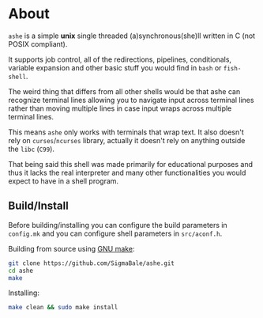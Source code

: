# About
`ashe` is a simple **unix** single threaded (a)synchronous(she)ll written in C (not POSIX compliant).

It supports job control, all of the redirections, pipelines, conditionals, variable
expansion and other basic stuff you would find in `bash` or `fish-shell`.

The weird thing that differs from all other shells would be that ashe can
recognize terminal lines allowing you to navigate input across terminal lines
rather than moving multiple lines in case input wraps across multiple terminal
lines.

This means `ashe` only works with terminals that wrap text.
It also doesn't rely on `curses`/`ncurses` library, actually it doesn't rely on anything
outside the `libc` (`C99`).

That being said this shell was made primarily for educational purposes and thus it lacks
the real interpreter and many other functionalities you would expect to have in
a shell program.

## Build/Install
Before building/installing you can configure the build parameters in
`config.mk` and you can configure shell parameters in `src/aconf.h`.

Building from source using [GNU make](https://www.gnu.org/software/make/):
```sh
git clone https://github.com/SigmaBale/ashe.git
cd ashe
make
```
Installing:
```sh
make clean && sudo make install
```
